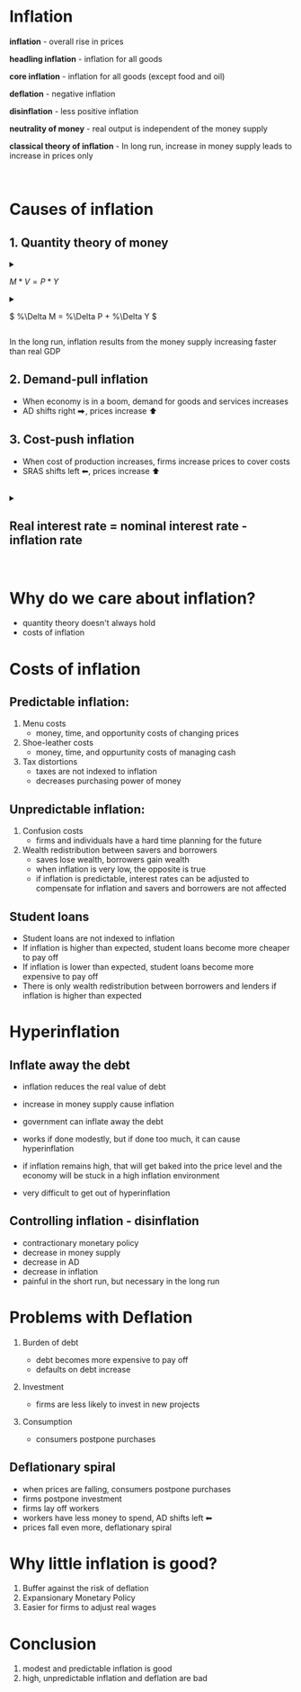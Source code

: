# Inflation
**inflation** - overall rise in prices

**headling inflation** - inflation for all goods

**core inflation** - inflation for all goods (except food and oil)

**deflation** - negative inflation

**disinflation** - less positive inflation

**neutrality of money** - real output is independent of the money supply

**classical theory of inflation** - In long run, increase in money supply leads to increase in prices only

<br>

# Causes of inflation

## 1. Quantity theory of money

<details> 
<summary>

$M * V = P * Y$

</summary>

* $M$ - money supply
* $V$ - velocity of money is how many times money is used in a year (usually constant)
* $P$ - price level
* $Y$ - real GDP
* If $M$ increases ⬆, $P$ increases ⬆ and vice versa

</details>

<details>
<summary>

$ \%\Delta M = \%\Delta P + \%\Delta Y $

</summary>

* $ \%\Delta M + \%\Delta V = \%\Delta P + \%\Delta Y $
* assuming $V$ is constant
* $\therefore\%\Delta V = 0$   
* if $M > Y$ ⮕ inflation
* if $M < Y$ ⮕ deflation
* if $M = Y$ ⮕ no change in price level

</details>

In the long run, inflation results from the money supply increasing faster than real GDP

## 2. Demand-pull inflation
* When economy is in a boom, demand for goods and services increases
* AD shifts right ⮕, prices increase ⬆

## 3. Cost-push inflation
* When cost of production increases, firms increase prices to cover costs
* SRAS shifts left ⬅, prices increase ⬆

<br>

<details>
<summary>

## Real interest rate = nominal interest rate - inflation rate

</summary>

* If inflation rate is higher than nominal interest rate, real interest rate is negative
* If inflation rate is lower than nominal interest rate, real interest rate is positive
* If inflation rate is 0, real interest rate is equal to nominal interest rate

</details>

<br>

# Why do we care about inflation?
* quantity theory doesn't always hold
* costs of inflation

# Costs of inflation

## Predictable inflation:
1. Menu costs
    * money, time, and opportunity costs of changing prices
2. Shoe-leather costs
    * money, time, and oppurtunity costs of managing cash
3. Tax distortions
    * taxes are not indexed to inflation
    * decreases purchasing power of money

## Unpredictable inflation:
1. Confusion costs
    * firms and individuals have a hard time planning for the future
2. Wealth redistribution between savers and borrowers
    * saves lose wealth, borrowers gain wealth
    * when inflation is very low, the opposite is true
    * if inflation is predictable, interest rates can be adjusted to compensate for inflation and savers and borrowers are not affected

## Student loans
* Student loans are not indexed to inflation
* If inflation is higher than expected, student loans become more cheaper to pay off
* If inflation is lower than expected, student loans become more expensive to pay off
* There is only wealth redistribution between borrowers and lenders if inflation is higher than expected

# Hyperinflation

## Inflate away the debt
* inflation reduces the real value of debt
* increase in money supply cause inflation
* government can inflate away the debt
* works if done modestly, but if done too much, it can cause hyperinflation

* if inflation remains high, that will get baked into the price level and the economy will be stuck in a high inflation environment
* very difficult to get out of hyperinflation

## Controlling inflation - disinflation
* contractionary monetary policy
* decrease in money supply
* decrease in AD
* decrease in inflation
* painful in the short run, but necessary in the long run


# Problems with Deflation

1. Burden of debt
    * debt becomes more expensive to pay off
    * defaults on debt increase

2. Investment
    * firms are less likely to invest in new projects

3. Consumption
    * consumers postpone purchases

## Deflationary spiral
* when prices are falling, consumers postpone purchases
* firms postpone investment
* firms lay off workers
* workers have less money to spend, AD shifts left ⬅
* prices fall even more, deflationary spiral

# Why little inflation is good?
1. Buffer against the risk of deflation
2. Expansionary Monetary Policy
3. Easier for firms to adjust real wages


# Conclusion
1. modest and predictable inflation is good
2. high, unpredictable inflation and deflation are bad
